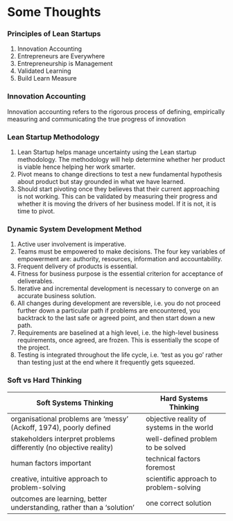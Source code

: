 
# Some Thoughts

### Principles of Lean Startups

1. Innovation Accounting
2. Entrepreneurs are Everywhere
3. Entrepreneurship is Management
4. Validated Learning
5. Build Learn Measure


### Innovation Accounting

Innovation accounting refers to the rigorous process of defining, empirically measuring and communicating the true progress of innovation 

### Lean Startup Methodology

1. Lean Startup helps manage uncertainty using the Lean startup methodology. The methodology will help determine whether her product is viable hence helping her work smarter.
2. Pivot means to change directions to test a new fundamental hypothesis about product but stay grounded in what we have learned.
3. Should start pivoting once they believes that their current approaching is not working. This can be validated by measuring their progress and whether it is moving the drivers of her business model. If it is not, it is time to pivot.

### Dynamic System Development Method

1. Active user involvement is imperative.
2. Teams must be empowered to make decisions. The four key variables of empowerment are: authority, resources, information and accountability.
3. Frequent delivery of products is essential.
4. Fitness for business purpose is the essential criterion for acceptance of deliverables.
5. Iterative and incremental development is necessary to converge on an accurate business solution.
6. All changes during development are reversible, i.e. you do not proceed further down a particular path if problems are encountered, you backtrack to the last safe or agreed point, and then start down a new path.
7. Requirements are baselined at a high level, i.e. the high-level business requirements, once agreed, are frozen. This is essentially the scope of the project.
8. Testing is integrated throughout the life cycle, i.e. ‘test as you go’ rather than testing just at the end where it frequently gets squeezed.

### Soft vs Hard Thinking

| Soft Systems Thinking | Hard Systems Thinking |
| --- | --- |
| organisational problems are ‘messy’ (Ackoff, 1974), poorly defined | objective reality of systems in the world |
| stakeholders interpret problems differently (no objective reality) | well-defined problem to be solved |
| human factors important | technical factors foremost |
| creative, intuitive approach to problem-solving | scientific approach to problem-solving |
| outcomes are learning, better understanding, rather than a ‘solution’ | one correct solution|